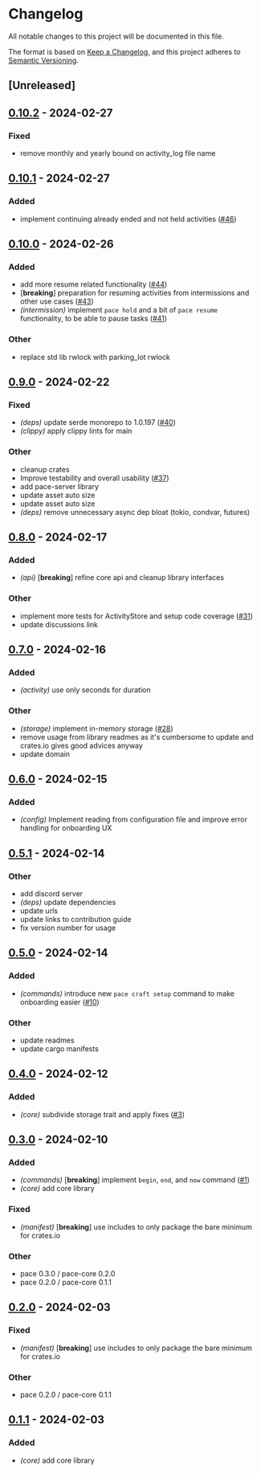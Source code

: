 # Changelog

All notable changes to this project will be documented in this file.

The format is based on [Keep a Changelog](https://keepachangelog.com/en/1.0.0/),
and this project adheres to
[Semantic Versioning](https://semver.org/spec/v2.0.0.html).

## [Unreleased]

## [0.10.2](https://github.com/pace-rs/pace/compare/pace_core-v0.10.1...pace_core-v0.10.2) - 2024-02-27

### Fixed
- remove monthly and yearly bound on activity_log file name

## [0.10.1](https://github.com/pace-rs/pace/compare/pace_core-v0.10.0...pace_core-v0.10.1) - 2024-02-27

### Added
- implement continuing already ended and not held activities ([#46](https://github.com/pace-rs/pace/pull/46))

## [0.10.0](https://github.com/pace-rs/pace/compare/pace_core-v0.9.0...pace_core-v0.10.0) - 2024-02-26

### Added
- add more resume related functionality ([#44](https://github.com/pace-rs/pace/pull/44))
- [**breaking**] preparation for resuming activities from intermissions and other use cases ([#43](https://github.com/pace-rs/pace/pull/43))
- *(intermission)* implement `pace hold` and a bit of `pace resume` functionality, to be able to pause tasks ([#41](https://github.com/pace-rs/pace/pull/41))

### Other
- replace std lib rwlock with parking_lot rwlock

## [0.9.0](https://github.com/pace-rs/pace/compare/pace_core-v0.8.0...pace_core-v0.9.0) - 2024-02-22

### Fixed
- *(deps)* update serde monorepo to 1.0.197 ([#40](https://github.com/pace-rs/pace/pull/40))
- *(clippy)* apply clippy lints for main

### Other
- cleanup crates
- Improve testability and overall usability ([#37](https://github.com/pace-rs/pace/pull/37))
- add pace-server library
- update asset auto size
- update asset auto size
- *(deps)* remove unnecessary async dep bloat (tokio, condvar, futures)

## [0.8.0](https://github.com/pace-rs/pace/compare/pace_core-v0.7.0...pace_core-v0.8.0) - 2024-02-17

### Added
- *(api)* [**breaking**] refine core api and cleanup library interfaces

### Other
- implement more tests for ActivityStore and setup code coverage ([#31](https://github.com/pace-rs/pace/pull/31))
- update discussions link

## [0.7.0](https://github.com/pace-rs/pace/compare/pace_core-v0.6.0...pace_core-v0.7.0) - 2024-02-16

### Added

- *(activity)* use only seconds for duration

### Other

- *(storage)* implement in-memory storage
  ([#28](https://github.com/pace-rs/pace/pull/28))
- remove usage from library readmes as it's cumbersome to update and crates.io
  gives good advices anyway
- update domain

## [0.6.0](https://github.com/pace-rs/pace/compare/pace_core-v0.5.1...pace_core-v0.6.0) - 2024-02-15

### Added

- *(config)* Implement reading from configuration file and improve error
  handling for onboarding UX

## [0.5.1](https://github.com/pace-rs/pace/compare/pace_core-v0.5.0...pace_core-v0.5.1) - 2024-02-14

### Other

- add discord server
- *(deps)* update dependencies
- update urls
- update links to contribution guide
- fix version number for usage

## [0.5.0](https://github.com/pace-rs/pace/compare/pace_core-v0.4.0...pace_core-v0.5.0) - 2024-02-14

### Added

- *(commands)* introduce new `pace craft setup` command to make onboarding
  easier ([#10](https://github.com/pace-rs/pace/pull/10))

### Other

- update readmes
- update cargo manifests

## [0.4.0](https://github.com/pace-rs/pace/compare/pace_core-v0.3.0...pace_core-v0.4.0) - 2024-02-12

### Added

- *(core)* subdivide storage trait and apply fixes
  ([#3](https://github.com/pace-rs/pace/pull/3))

## [0.3.0](https://github.com/pace-rs/pace/compare/pace_core-v0.2.0...pace_core-v0.3.0) - 2024-02-10

### Added

- *(commands)* [**breaking**] implement `begin`, `end`, and `now` command
  ([#1](https://github.com/pace-rs/pace/pull/1))
- *(core)* add core library

### Fixed

- *(manifest)* [**breaking**] use includes to only package the bare minimum for
  crates.io

### Other

- pace 0.3.0 / pace-core 0.2.0
- pace 0.2.0 / pace-core 0.1.1

## [0.2.0](https://github.com/pace-rs/pace/compare/pace_core-v0.1.1...pace_core-v0.2.0) - 2024-02-03

### Fixed

- *(manifest)* [**breaking**] use includes to only package the bare minimum for
  crates.io

### Other

- pace 0.2.0 / pace-core 0.1.1

## [0.1.1](https://github.com/pace-rs/pace/compare/pace_core-v0.1.0...pace_core-v0.1.1) - 2024-02-03

### Added

- *(core)* add core library
